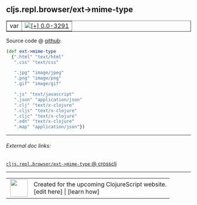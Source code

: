 ## cljs.repl.browser/ext->mime-type



 <table border="1">
<tr>
<td>var</td>
<td><a href="https://github.com/cljsinfo/cljs-api-docs/tree/0.0-3291"><img valign="middle" alt="[+] 0.0-3291" title="Added in 0.0-3291" src="https://img.shields.io/badge/+-0.0--3291-lightgrey.svg"></a> </td>
</tr>
</table>









Source code @ [github](https://github.com/clojure/clojurescript/blob/r1.8.34/src/main/clojure/cljs/repl/browser.clj#L28-L42):

```clj
(def ext->mime-type
  {".html" "text/html"
   ".css" "text/css"

   ".jpg" "image/jpeg"
   ".png" "image/png"
   ".gif" "image/gif"

   ".js" "text/javascript"
   ".json" "application/json"
   ".clj" "text/x-clojure"
   ".cljs" "text/x-clojure"
   ".cljc" "text/x-clojure"
   ".edn" "text/x-clojure"
   ".map" "application/json"})
```

<!--
Repo - tag - source tree - lines:

 <pre>
clojurescript @ r1.8.34
└── src
    └── main
        └── clojure
            └── cljs
                └── repl
                    └── <ins>[browser.clj:28-42](https://github.com/clojure/clojurescript/blob/r1.8.34/src/main/clojure/cljs/repl/browser.clj#L28-L42)</ins>
</pre>

-->

---



###### External doc links:

[`cljs.repl.browser/ext->mime-type` @ crossclj](http://crossclj.info/fun/cljs.repl.browser/ext-%3Emime-type.html)<br>

---

 <table>
<tr><td>
<img valign="middle" align="right" width="48px" src="http://i.imgur.com/Hi20huC.png">
</td><td>
Created for the upcoming ClojureScript website.<br>
[edit here] | [learn how]
</td></tr></table>

[edit here]:https://github.com/cljsinfo/cljs-api-docs/blob/master/cljsdoc/cljs.repl.browser/ext-GTmime-type.cljsdoc
[learn how]:https://github.com/cljsinfo/cljs-api-docs/wiki/cljsdoc-files

<!--

This information was too distracting to show to readers, but I'll leave it
commented here since it is helpful to:

- pretty-print the data used to generate this document
- and show how to retrieve that data



The API data for this symbol:

```clj
{:ns "cljs.repl.browser",
 :name "ext->mime-type",
 :type "var",
 :source {:code "(def ext->mime-type\n  {\".html\" \"text/html\"\n   \".css\" \"text/css\"\n\n   \".jpg\" \"image/jpeg\"\n   \".png\" \"image/png\"\n   \".gif\" \"image/gif\"\n\n   \".js\" \"text/javascript\"\n   \".json\" \"application/json\"\n   \".clj\" \"text/x-clojure\"\n   \".cljs\" \"text/x-clojure\"\n   \".cljc\" \"text/x-clojure\"\n   \".edn\" \"text/x-clojure\"\n   \".map\" \"application/json\"})",
          :title "Source code",
          :repo "clojurescript",
          :tag "r1.8.34",
          :filename "src/main/clojure/cljs/repl/browser.clj",
          :lines [28 42]},
 :full-name "cljs.repl.browser/ext->mime-type",
 :full-name-encode "cljs.repl.browser/ext-GTmime-type",
 :history [["+" "0.0-3291"]]}

```

Retrieve the API data for this symbol:

```clj
;; from Clojure REPL
(require '[clojure.edn :as edn])
(-> (slurp "https://raw.githubusercontent.com/cljsinfo/cljs-api-docs/catalog/cljs-api.edn")
    (edn/read-string)
    (get-in [:symbols "cljs.repl.browser/ext->mime-type"]))
```

-->
